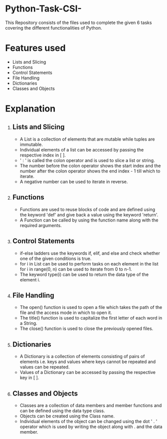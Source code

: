 # Python-Task-CSI-
This Repository consists of the files used to complete the given 6 tasks covering the different functionalities of Python.

Features used
=
 - Lists and Slicing
 - Functions
 - Control Statements
 - File Handling
 - Dictionaries
 - Classes and Objects

Explanation
=
1. Lists and Slicing
   -
   - A List is a collection of elements that are mutable while tuples are immutable.
   - Individual elements of a list can be accessed by passing the respective index in [ ].
   - ' : ' is called the colon operator and is used to slice a list or string.
   - The number before the colon operator shows the start index and the number after the colon operator shows the end index - 1 till which to iterate.
   - A negative number can be used to iterate in reverse.
     
2. Functions
   -
   - Functions are used to reuse blocks of code and are defined using the keyword 'def' and give back a value using the keyword 'return'.
   - A Function can be called by using the function name along with the required arguments.
     
3. Control Statements
   -
   - if-else ladders use the keywords if, elif, and else and check whether one of the given conditions is true.
   - for i in List can be used to perform tasks on each element in the list for i in range(0, n) can be used to iterate from 0 to n-1.
   - The keyword type(i) can be used to return the data type of the element i.
     
5. File Handling
   -
   - The open() function is used to open a file which takes the path of the file and the access mode in which to open it.
   - The title() function is used to capitalize the first letter of each word in a String.
   - The close() function is used to close the previously opened files.
     
6. Dictionaries
   -
   - A Dictionary is a collection of elements consisting of pairs of elements i.e. keys and values where keys cannot be repeated and values can be repeated.
   - Values of a Dictionary can be accessed by passing the respective key in [ ].
     
7. Classes and Objects
   -
   - Classes are a collection of data members and member functions and can be defined using the data type class.
   - Objects can be created using the Class name.
   - Individual elements of the object can be changed using the dot ' . ' operator which is used by writing the object along with . and the data member.
     

